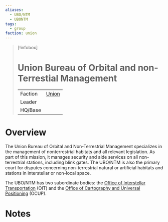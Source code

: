 ```yaml
---
aliases:
  - UBO/NTM
  - UBONTM
tags:
  - group
faction: union
---
```

> [!infobox] 
> # Union Bureau of Orbital and non-Terrestial Management
> | | |
> | ---- | ---- |
> | Faction | [Union](Union.md) |
> | Leader |  |
> | HQ/Base | |


# Overview
The Union Bureau of Orbital and Non-Terrestrial Management specializes in the management of nonterrestrial habitats and all relevant legislation. As part of this mission, it manages security and aide services on all non-terrestrial stations, including blink gates. The UBO/NTM is also the primary court for disputes concerning non-terrestrial natural or artificial habitats and stations in interstellar or non-local space.

The UBO/NTM has two subordinate bodies: the [Office of Interstellar Transportation](Office%20of%20Interstellar%20Transportation.md) (OIT) and the [Office of Cartography and Universal Positioning](Office%20of%20Cartography%20and%20Universal%20Positioning.md) (OCUP).

# Notes